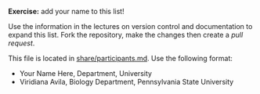
**Exercise:** add your name to this list! 

Use the information in the lectures on version control and documentation to expand this list.
Fork the repository, make the changes then create a *pull request*.

This file is located in [share/participants.md][url]. Use the following format:

* Your Name Here, Department, University 
* Viridiana Avila, Biology Department, Pennsylvania State University 

[url]: https://github.com/biostars/bootcamp-central/blob/master/web/2016/share/participants.md
